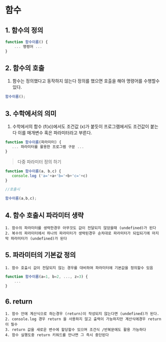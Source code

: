 # 함수

## 1. 함수의 정의

```javascript
function 함수이름() {
    ... 명령어 ...
}
```
## 2. 함수의 호출
   1. 함수는 정의했다고 동작하지 않는다 정의를 했으면 호출을 해야 명령어를 수행할수 있다.

```javascript
함수이름();
```
## 3. 수학에서의 의미
   1. 수학에서의 함수 (f(x))에서도 조건값 (x)가 붙듯이 프로그램에서도 조건값이 붙는다 이를 매개변수 혹은 파라미터라고 부른다.

```javascript
function 함수이름(파라미터) {
   ... 파라미터를 활용한 프로그램 구문 ...
}
```
> 다중 파라미터 정의 하기
```javascript
function 함수이름(a, b,c) {
   console.log ('a='+a+'b='+b+'c='+c)
}

//호출시

함수이름(a,b,c);
```
## 4. 함수 호출시 파라미터 생략
    1. 함수의 파라미터를 생략한경우 아무것도 값이 전달되지 않았을때 (undefined)가 된다
    2. 복수의 파라미터에서 하나의 파라미터가 생략된경우 순차대로 파라미터가 되입되기에 마지막 파라미터가 (undefined)가 된다
## 5. 파라미터의 기본값 정의
    1. 함수 호출시 값이 전달되지 않는 경우를 대비하여 파라미터에 기본값을 정의할수 있음

```javascript
function 함수이름(a=1, b=2, ..., z=3) {
    ...
}
```
## 6. return
    1. 함수 안에 계산식으로 하는경우 (return)이 작성되지 않는다면 (undefined)가 된다.
    2. console.log 경우 return 을 사용하지 않고 출력이 가능하지만 계산식에경우 return이 필수
    3. return 값을 새로운 변수에 할당할수 있으며 조건식 /반복문에도 활용 가능하다
    4. 함수 실행도중 return 키워드를 만나면 그 즉시 중단된다